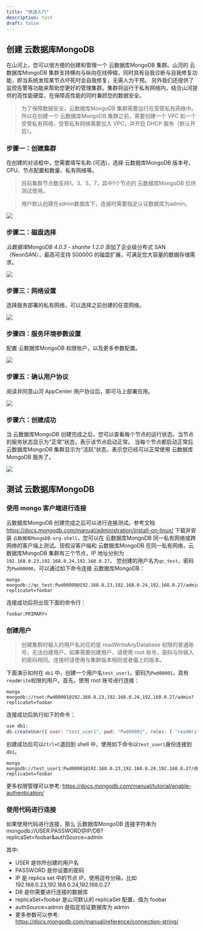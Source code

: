 ```yaml
---
title: "快速入门"
description: test
draft: false
---
```


## 创建 云数据库MongoDB

在山河上，您可以很方便的创建和管理一个 云数据库MongoDB 集群。山河的 云数据库MongoDB 集群支持横向与纵向在线伸缩，同时具有自我诊断与自我修复功能，即当系统发现某节点坏死时会自我修复，无需人为干预。 另外我们还提供了监控告警等功能来帮助您更好的管理集群。集群将运行于私有网络内，结合山河提供的高性能硬盘，在保障高性能的同时兼顾您的数据安全。

> 为了保障数据安全，云数据库MongoDB 集群需要运行在受管私有网络中。所以在创建一个 云数据库MongoDB 集群之前，需要创建一个 VPC 和一个受管私有网络，受管私有网络需要加入 VPC，并开启 DHCP 服务（默认开启）。

### 步骤一：创建集群

在创建的对话框中，您需要填写名称 (可选)，选择 云数据库MongoDB 版本号、CPU、节点配置和数量、私有网络等。

> 目前集群节点数支持1、3、5、7，其中1个节点的 云数据库MongoDB 仅供测试使用。

> 用户默认创建在admin数据库下，连接时需要指定认证数据库为admin。

![](../../_images/step1.png)

### 步骤二：磁盘选择

_云数据库MongoDB 4.0.3 - shanhe 1.2.0_ 添加了企业级分布式 SAN（NeonSAN），最高可支持 50000G 的磁盘扩展，可满足您大容量的数据存储需求。

![](../../_images/step2.png)

### 步骤三：网络设置

选择服务部署的私有网络，可以选择之前创建的任意网络。

![](../../_images/step3.png)

### 步骤四：服务环境参数设置

配置 云数据库MongoDB 权限账户，以及更多参数配置。

![](../../_images/step4.png)

### 步骤五：确认用户协议

阅读并同意山河 AppCenter 用户协议后，即可马上部署应用。

![](../../_images/step5.png)

### 步骤六：创建成功

当 云数据库MongoDB 创建完成之后，您可以查看每个节点的运行状态。当节点的服务状态显示为“正常”状态，表示该节点启动正常。 当每个节点都启动正常后 云数据库MongoDB 集群显示为“活跃”状态，表示您已经可以正常使用 云数据库MongoDB 服务了。

![](../../_images/step6.png)

## 测试 云数据库MongoDB

### 使用 mongo 客户端进行连接

云数据库MongoDB 创建完成之后可以进行连接测试。参考文档 https://docs.mongodb.com/manual/administration/install-on-linux/ 下载并安装 `云数据库MongoDB-org-shell`，您可以在 云数据库MongoDB 同一私有网络或跨网络的客户端上测试。现假设客户端和 云数据库MongoDB 在同一私有网络，云数据库MongoDB 集群有三个节点，IP 地址分别为`192.168.0.23,192.168.0.24,192.168.0.27`， 您创建的用户名为`qc_test`，密码为`Pwd00000`，可以通过如下命令连接 云数据库MongoDB：

```shell
mongo mongodb://qc_test:Pwd00000@192.168.0.23,192.168.0.24,192.168.0.27/admin?replicaSet=foobar
```

连接成功后将出现下面的命令行：

```text
foobar:PRIMARY>
```

### 创建用户

> 创建集群时输入的用户名对应的是 readWriteAnyDatabase 权限的普通账号，无法创建用户。如果需要创建用户，请使用 root 账号，密码与你输入的密码相同。连接时请使用与集群版本相同或者偏上的版本。

下面演示如何在 `db1` 中，创建一个用户名`test_user1`，密码为`Pwd00001`，具有`readWrite`权限的用户。首先，使用 root 账号进行连接：

```shell
mongo mongodb://root:Pwd00001@192.168.0.23,192.168.0.24,192.168.0.27/admin?replicaSet=foobar
```

连接成功后执行如下的命令：

```javascript
use db1;
db.createUser({ user: "test_user1", pwd: "Pwd00001", roles: [ "readWrite" ]});
```

创建成功后可以`Ctrl+C`退回到 shell 中，使用如下命令以`test_user1`身份连接到`db1`。

```shell
mongo mongodb://test_user1:Pwd00001@192.168.0.23,192.168.0.24,192.168.0.27/db1?replicaSet=foobar
```

更多权限管理可以参考: https://docs.mongodb.com/manual/tutorial/enable-authentication/

### 使用代码进行连接

如果使用代码进行连接，那么 云数据库MongoDB 连接字符串为 mongodb://USER:PASSWORD@IP/DB?replicaSet=foobar&authSource=admin

其中:

- USER 是你所创建的用户名
- PASSWORD 是你设置的密码
- IP 是 replica set 中的节点 IP，使用逗号分隔，比如 192.168.0.23,192.168.0.24,192.168.0.27
- DB 是你需要进行连接的数据库
- replicaSet=foobar 是山河默认的 replicaSet 配置，值为 foobar
- authSource=admin 是指定验证数据库为 admin
- 更多参数可以参考: https://docs.mongodb.com/manual/reference/connection-string/